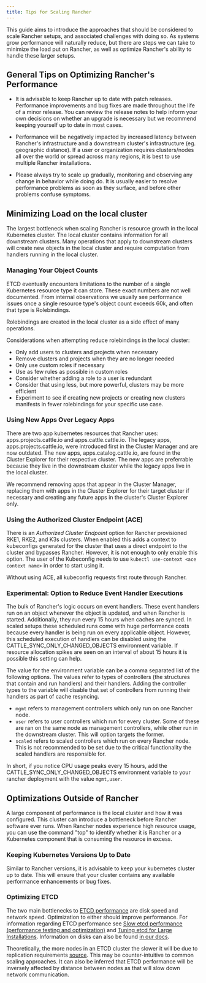 ```yaml
---
title: Tips for Scaling Rancher
---
```


<head>
  <link rel="canonical" href="https://ranchermanager.docs.rancher.com//reference-guides/best-practices/rancher-server/tips-for-scaling-rancher"/>
</head>

This guide aims to introduce the approaches that should be considered to scale Rancher setups, and associated challenges with doing so. As systems grow performance will naturally reduce, but there are steps we can take to minimize the load put on Rancher, as well as optimize Rancher's ability to handle these larger setups.

## General Tips on Optimizing Rancher's Performance
* It is advisable to keep Rancher up to date with patch releases. Performance improvements and bug fixes are made throughout the life of a minor release. You can review the release notes to help inform your own decisions on whether an upgrade is necessary but we recommend keeping yourself up to date in most cases.

* Performance will be negatively impacted by increased latency between Rancher's infrastructure and a downstream cluster's infrastructure (eg. geographic distance). If a user or organization requires clusters/nodes all over the world or spread across many regions, it is best to use multiple Rancher installations.

* Please always try to scale up gradually, monitoring and observing any change in behavior while doing do. It is usually easier to resolve performance problems as soon as they surface, and before other problems confuse symptoms. 

## Minimizing Load on the local cluster
The largest bottleneck when scaling Rancher is resource growth in the local Kubernetes cluster. The local cluster contains information for all downstream clusters. Many operations that apply to downstream clusters will create new objects in the local cluster and require computation from handlers running in the local cluster.

### Managing Your Object Counts
ETCD eventually encounters limitations to the number of a single Kubernetes resource type it can store. These exact numbers are not well documented. From internal observations we usually see performance issues once a single resource type's object count exceeds 60k, and often that type is Rolebindings.

Rolebindings are created in the local cluster as a side effect of many operations.

Considerations when attempting reduce rolebindings in the local cluster:
* Only add users to clusters and projects when necessary
* Remove clusters and projects when they are no longer needed
* Only use custom roles if necessary
* Use as few rules as possible in custom roles
* Consider whether adding a role to a user is redundant
* Consider that using less, but more powerful, clusters may be more efficient
* Experiment to see if creating new projects or creating new clusters manifests in fewer rolebindings for your specific use case.

### Using New Apps Over Legacy Apps
There are two app kubernetes resources that Rancher uses: apps.projects.cattle.io and apps.cattle.cattle.io. The legacy apps, apps.projects.cattle.io, were introduced first in the Cluster Manager and are now outdated. The new apps, apps.catalog.cattle.io, are found in the Cluster Explorer for their respective cluster. The new apps are preferrable because they live in the downstream cluster while the legacy apps live in the local cluster.

We recommend removing apps that appear in the Cluster Manager, replacing them with apps in the Cluster Explorer for their target cluster if necessary and creating any future apps in the cluster's Cluster Explorer only.

### Using the Authorized Cluster Endpoint (ACE)
There is an _Authorized Cluster Endpoint_ option for Rancher provisioned RKE1, RKE2, and K3s clusters. When enabled this adds a context to kubeconfigs generated for the cluster that uses a direct endpoint to the cluster and bypasses Rancher. However, it is not enough to only enable this option. The user of the Kubeconfig needs to use `kubectl use-context <ace context name>` in order to start using it.

Without using ACE, all kubeconfig requests first route through Rancher.

### Experimental: Option to Reduce Event Handler Executions
The bulk of Rancher's logic occurs on event handlers. These event handlers run on an object whenever the object is updated, and when Rancher is started. Additionally, they run every 15 hours when caches are synced. In scaled setups these scheduled runs come with huge performance costs because every handler is being run on every applicable object. However, this scheduled execution of handlers can be disabled using the CATTLE_SYNC_ONLY_CHANGED_OBJECTS environment variable. If resource allocation spikes are seen on an interval of about 15 hours it is possible this setting can help.

The value for the environment variable can be a comma separated list of the following options. The values refer to types of controllers (the structures that contain and run handlers) and their handlers. Adding the controller types to the variable will disable that set of controllers from running their handlers as part of cache resyncing.

* `mgmt` refers to management controllers which only run on one Rancher node.
* `user` refers to user controllers which run for every cluster. Some of these are ran on the same node as management controllers, while other run in the downstream cluster. This will option targets the former.
* `scaled` refers to scaled controllers which run on every Rancher node. This is not recommended to be set due to the critical functionality the scaled handlers are responsible for.

In short, if you notice CPU usage peaks every 15 hours, add the CATTLE_SYNC_ONLY_CHANGED_OBJECTS environment variable to your rancher deployment with the value `mgmt,user`.

## Optimizations Outside of Rancher
A large component of performance is the local cluster and how it was configured. This cluster can introduce a bottleneck before Rancher software ever runs. When Rancher nodes experience high resource usage, you can use the command "top" to identify whether it is Rancher or a Kubernetes component that is consuming the resource in excess.

### Keeping Kubernetes Versions Up to Date
Similar to Rancher versions, it is advisable to keep your kubernetes cluster up to date. This will ensure that your cluster contains any available performance enhancements or bug fixes.

### Optimizing ETCD
The two main bottlenecks to [ETCD performance](https://etcd.io/docs/v3.4/op-guide/performance/) are disk speed and network speed. Optimization to either should improve performance. For information regarding ETCD performance see [Slow etcd performance (performance testing and optimization)](https://www.suse.com/support/kb/doc/?id=000020100) and [Tuning etcd for Large Installations](https://docs.ranchermanager.rancher.io/how-to-guides/advanced-user-guides/tune-etcd-for-large-installs). Information on disks can also be found [in our docs](https://docs.Ranchermanager.Rancher.io/v2.5/pages-for-subheaders/installation-requirements#disks).

Theoretically, the more nodes in an ETCD cluster the slower it will be due to replication requirements [source](https://etcd.io/docs/v3.3/faq). This may be counter-intuitive to common scaling approaches. It can also be inferred that ETCD performance will be inversely affected by distance between nodes as that will slow down network communication.
